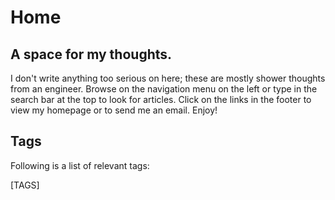 # Home

## A space for my thoughts.

I don't write anything too serious on here; these are mostly shower thoughts from an engineer. Browse on the navigation menu on the left or type in the search bar at the top to look for articles. Click on the links in the footer to view my homepage or to send me an email. Enjoy!

## Tags

Following is a list of relevant tags:

[TAGS]
